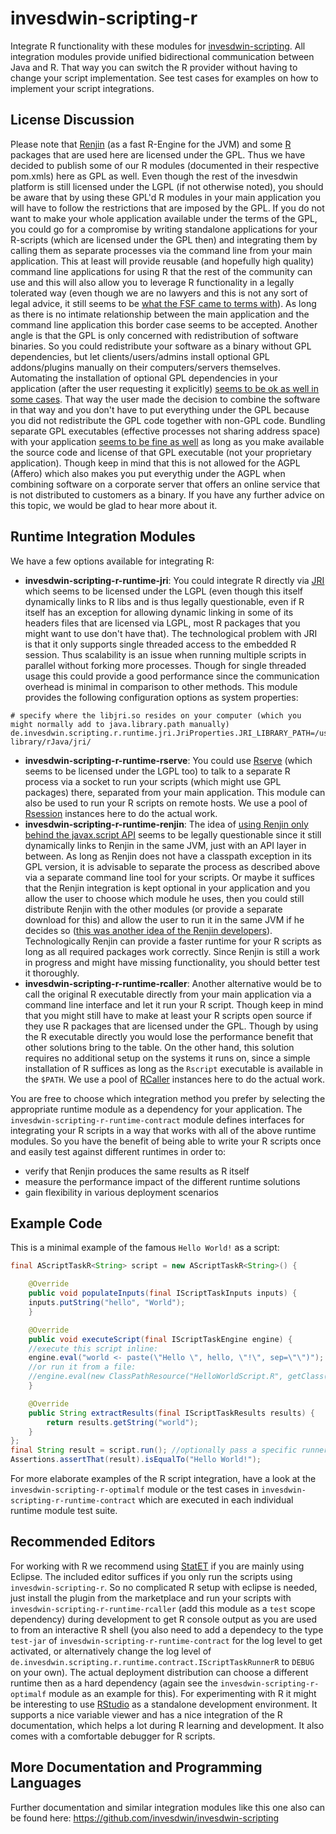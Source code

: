 # invesdwin-scripting-r
Integrate R functionality with these modules for [invesdwin-scripting](https://github.com/invesdwin/invesdwin-scripting). All integration modules provide unified bidirectional communication between Java and R. That way you can switch the R provider without having to change your script implementation. See test cases for examples on how to implement your script integrations.

## License Discussion

Please note that [Renjin](http://www.renjin.org/) (as a fast R-Engine for the JVM) and some [R](https://www.r-project.org/) packages that are used here are licensed under the GPL. 
Thus we have decided to publish some of our R modules (documented in their respective pom.xmls) here as GPL as well. 
Even though the rest of the invesdwin platform is still licensed under the LGPL (if not otherwise noted), you should be aware that by using these GPL'd R modules in your main application you will have to follow the restrictions that are imposed by the GPL. 
If you do not want to make your whole application available under the terms of the GPL, you could go for a compromise by writing standalone applications for your R-scripts (which are licensed under the GPL then) and integrating them by calling them as separate processes via the command line from your main application. 
This at least will provide reusable (and hopefully high quality) command line applications for using R that the rest of the community can use and this will also allow you to leverage R functionality in a legally tolerated way (even though we are no lawyers and this is not any sort of legal advice, 
it still seems to be [what the FSF came to terms with](https://www.gnu.org/licenses/gpl-faq.html#GPLPlugins)). 
As long as there is no intimate relationship between the main application and the command line application this border case seems to be accepted. 
Another angle is that the GPL is only concerned with redistribution of software binaries. 
So you could redistribute your software as a binary without GPL dependencies, but let clients/users/admins install optional GPL addons/plugins manually on their computers/servers themselves. Automating the installation of optional GPL dependencies in your application (after the user requesting it explicitly) [seems to be ok as well in some cases](https://opensource.stackexchange.com/a/12512).
That way the user made the decision to combine the software in that way and you don't have to put everything under the GPL because you did not redistribute the GPL code together with non-GPL code. Bundling separate GPL executables (effective processes not sharing address space) with your application [seems to be fine as well](https://opensource.stackexchange.com/a/4107) as long as you make available the source code and license of that GPL executable (not your proprietary application).
Though keep in mind that this is not allowed for the AGPL (Affero) which also makes you put everythig under the AGPL when combining software on a corporate server that offers an online service that is not distributed to customers as a binary.
If you have any further advice on this topic, we would be glad to hear more about it. 

## Runtime Integration Modules

We have a few options available for integrating R:
- **invesdwin-scripting-r-runtime-jri**: You could integrate R directly via [JRI](https://rforge.net/JRI/) which seems to be licensed under the LGPL (even though this itself dynamically links to R libs and is thus legally questionable, even if R itself has an exception for allowing dynamic linking in some of its headers files that are licensed via LGPL, most R packages that you might want to use don't have that). The technological problem with JRI is that it only supports single threaded access to the embedded R session. Thus scalability is an issue when running multiple scripts in parallel without forking more processes. Though for single threaded usage this could provide a good performance since the communication overhead is minimal in comparison to other methods. This module provides the following configuration options as system properties:
```properties
# specify where the libjri.so resides on your computer (which you might normally add to java.library.path manually)
de.invesdwin.scripting.r.runtime.jri.JriProperties.JRI_LIBRARY_PATH=/usr/lib/R/site-library/rJava/jri/
```
- **invesdwin-scripting-r-runtime-rserve**: You could use [Rserve](https://github.com/s-u/REngine) (which seems to be licensed under the LGPL too) to talk to a separate R process via a socket to run your scripts (which might use GPL packages) there, separated from your main application. This module can also be used to run your R scripts on remote hosts. We use a pool of [Rsession](https://github.com/yannrichet/rsession) instances here to do the actual work.
- **invesdwin-scripting-r-runtime-renjin**: The idea of [using Renjin only behind the javax.script API](https://groups.google.com/forum/#!msg/renjin-dev/yoS1dTeJLm8/bVtVu_tGLck) seems to be legally questionable since it still dynamically links to Renjin in the same JVM, just with an API layer in between. As long as Renjin does not have a classpath exception in its GPL version, it is advisable to separate the process as described above via a separate command line tool for your scripts. Or maybe it suffices that the Renjin integration is kept optional in your application and you allow the user to choose which module he uses, then you could still distribute Renjin with the other modules (or provide a separate download for this) and allow the user to run it in the same JVM if he decides so ([this was another idea of the Renjin developers](https://groups.google.com/forum/#!msg/renjin-dev/yoS1dTeJLm8/bVtVu_tGLck)). Technologically Renjin can provide a faster runtime for your R scripts as long as all required packages work correctly. Since Renjin is still a work in progress and might have missing functionality, you should better test it thoroughly.
- **invesdwin-scripting-r-runtime-rcaller**: Another alternative would be to call the original R executable directly from your main application via a command line interface and let it run your R script. Though keep in mind that you might still have to make at least your R scripts open source if they use R packages that are licensed under the GPL. Though by using the R executable directly you would lose the performance benefit that other solutions bring to the table. On the other hand, this solution requires no additional setup on the systems it runs on, since a simple installation of R suffices as long as the `Rscript` executable is available in the `$PATH`. We use a pool of [RCaller](https://github.com/jbytecode/rcaller) instances here to do the actual work.

You are free to choose which integration method you prefer by selecting the appropriate runtime module as a dependency for your application. The `invesdwin-scripting-r-runtime-contract` module defines interfaces for integrating your R scripts in a way that works with all of the above runtime modules. So you have the benefit of being able to write your R scripts once and easily test against different runtimes in order to: 
- verify that Renjin produces the same results as R itself
- measure the performance impact of the different runtime solutions
- gain flexibility in various deployment scenarios

## Example Code

This is a minimal example of the famous `Hello World!` as a script:

```java
final AScriptTaskR<String> script = new AScriptTaskR<String>() {

    @Override
    public void populateInputs(final IScriptTaskInputs inputs) {
	inputs.putString("hello", "World");
    }

    @Override
    public void executeScript(final IScriptTaskEngine engine) {
	//execute this script inline:
	engine.eval("world <- paste(\"Hello \", hello, \"!\", sep=\"\")");
	//or run it from a file:
	//engine.eval(new ClassPathResource("HelloWorldScript.R", getClass()));
    }

    @Override
    public String extractResults(final IScriptTaskResults results) {
        return results.getString("world");
    }
};
final String result = script.run(); //optionally pass a specific runner as an argument here
Assertions.assertThat(result).isEqualTo("Hello World!");
```

For more elaborate examples of the R script integration, have a look at the `invesdwin-scripting-r-optimalf` module or the test cases in `invesdwin-scripting-r-runtime-contract` which are executed in each individual runtime module test suite.

## Recommended Editors

For working with R we recommend using [StatET](http://www.walware.de/goto/statet) if you are mainly using Eclipse. The included editor suffices if you only run the scripts using `invesdwin-scripting-r`. So no complicated R setup with eclipse is needed, just install the plugin from the marketplace and run your scripts with `invesdwin-scripting-r-runtime-rcaller` (add this module as a `test` scope dependency) during development to get R console output as you are used to from an interactive R shell (you also need to add a dependecy to the type `test-jar` of `invesdwin-scripting-r-runtime-contract` for the log level to get activated, or alternatively change the log level of `de.invesdwin.scripting.r.runtime.contract.IScriptTaskRunnerR` to `DEBUG` on your own). The actual deployment distribution can choose a different runtime then as a hard dependency (again see the `invesdwin-scripting-r-optimalf` module as an example for this). For experimenting with R it might be interesting to use [RStudio](https://www.rstudio.com/) as a standalone development environment. It supports a nice variable viewer and has a nice integration of the R documentation, which helps a lot during R learning and development. It also comes with a comfortable debugger for R scripts.

## More Documentation and Programming Languages

Further documentation and similar integration modules like this one also can be found here: https://github.com/invesdwin/invesdwin-scripting
